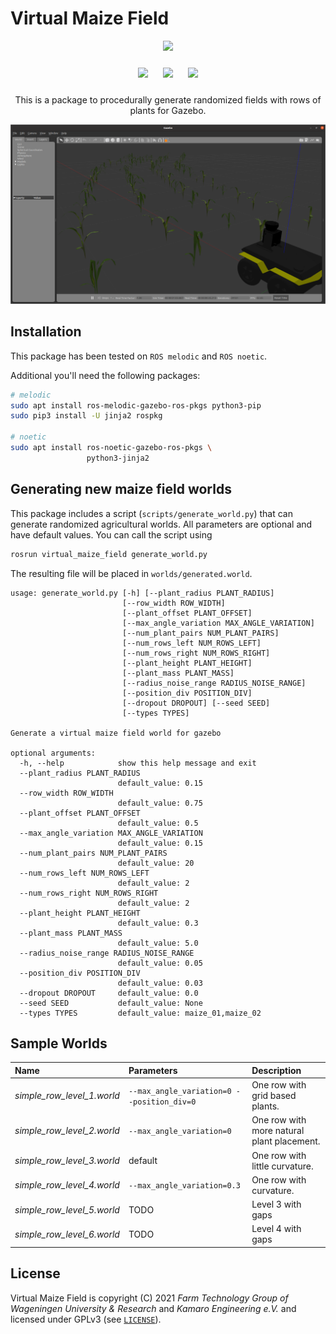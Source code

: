 # Virtual Maize Field

<p float="left" align="middle">
  <img src="https://www.fieldrobot.com/event/wp-content/uploads/2021/01/FRE-logo-v02.png" width="250">
</p>
<p float="left" align="middle"> 
  <img src="https://www.wur.nl/upload/58340fb4-e33a-4d0b-af17-8d596fa93663_WUR_RGB_standard.png" width="250" style="margin: 10px;"> 
  <img src="https://www.uni-hohenheim.de/typo3conf/ext/uni_layout/Resources/Public/Images/uni-logo-en.svg" width="250" style="margin: 10px;">
  <img src="https://kamaro-engineering.de/wp-content/uploads/2015/03/Kamaro_Logo-1.png" width="250" style="margin: 10px;">
</p>
<p align="middle">
This is a package to procedurally generate randomized fields with rows of plants for Gazebo.
</p>

![Screenshot of a generated map with maize plants and pumpkins](./misc/screenshot.png)

## Installation
This package has been tested on `ROS melodic` and `ROS noetic`.

Additional you'll need the following packages:
```bash
# melodic
sudo apt install ros-melodic-gazebo-ros-pkgs python3-pip
sudo pip3 install -U jinja2 rospkg

# noetic
sudo apt install ros-noetic-gazebo-ros-pkgs \
                 python3-jinja2
```

## Generating new maize field worlds
This package includes a script (`scripts/generate_world.py`) that can generate randomized agricultural worlds. All parameters are optional and have default values. You can call the script using
```bash
rosrun virtual_maize_field generate_world.py
```
The resulting file will be placed in `worlds/generated.world`.
```
usage: generate_world.py [-h] [--plant_radius PLANT_RADIUS]
                         [--row_width ROW_WIDTH]
                         [--plant_offset PLANT_OFFSET]
                         [--max_angle_variation MAX_ANGLE_VARIATION]
                         [--num_plant_pairs NUM_PLANT_PAIRS]
                         [--num_rows_left NUM_ROWS_LEFT]
                         [--num_rows_right NUM_ROWS_RIGHT]
                         [--plant_height PLANT_HEIGHT]
                         [--plant_mass PLANT_MASS]
                         [--radius_noise_range RADIUS_NOISE_RANGE]
                         [--position_div POSITION_DIV]
                         [--dropout DROPOUT] [--seed SEED]
                         [--types TYPES]

Generate a virtual maize field world for gazebo

optional arguments:
  -h, --help            show this help message and exit
  --plant_radius PLANT_RADIUS
                        default_value: 0.15
  --row_width ROW_WIDTH
                        default_value: 0.75
  --plant_offset PLANT_OFFSET
                        default_value: 0.5
  --max_angle_variation MAX_ANGLE_VARIATION
                        default_value: 0.15
  --num_plant_pairs NUM_PLANT_PAIRS
                        default_value: 20
  --num_rows_left NUM_ROWS_LEFT
                        default_value: 2
  --num_rows_right NUM_ROWS_RIGHT
                        default_value: 2
  --plant_height PLANT_HEIGHT
                        default_value: 0.3
  --plant_mass PLANT_MASS
                        default_value: 5.0
  --radius_noise_range RADIUS_NOISE_RANGE
                        default_value: 0.05
  --position_div POSITION_DIV
                        default_value: 0.03
  --dropout DROPOUT     default_value: 0.0
  --seed SEED           default_value: None
  --types TYPES         default_value: maize_01,maize_02
```

## Sample Worlds
| Name | Parameters | Description |
|:---- |:--------- |:----------- |
| *simple_row_level_1.world* | `--max_angle_variation=0 --position_div=0` | One row with grid based plants. |
| *simple_row_level_2.world* | `--max_angle_variation=0` | One row with more natural plant placement. |
| *simple_row_level_3.world* | default | One row with little curvature. |
| *simple_row_level_4.world* | `--max_angle_variation=0.3` | One row with curvature. |
| *simple_row_level_5.world* | TODO | Level 3 with gaps |
| *simple_row_level_6.world* | TODO | Level 4 with gaps |

## License
Virtual Maize Field is copyright (C) 2021 *Farm Technology Group of Wageningen University & Research* and *Kamaro Engineering e.V.* and licensed under GPLv3 (see [`LICENSE`](LICENSE)).
